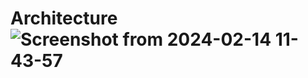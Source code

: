 # Architecture![Screenshot from 2024-02-14 11-43-57](https://github.com/SainiAditya1/Building_Vercel/assets/114948505/3b1f6322-865f-4351-b520-2c35f808c162)

